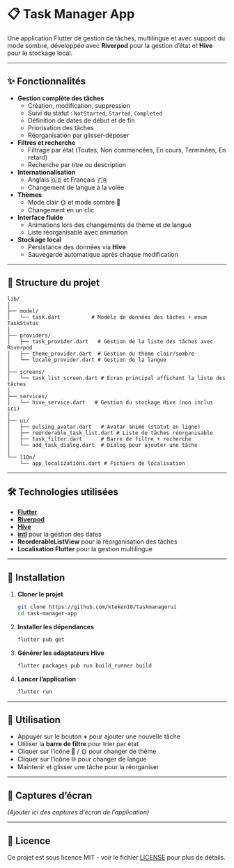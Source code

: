 # 📋 Task Manager App

Une application Flutter de gestion de tâches, multilingue et avec support du mode sombre, développée avec **Riverpod** pour la gestion d’état et **Hive** pour le stockage local.

---

## ✨ Fonctionnalités

- **Gestion complète des tâches**
  - Création, modification, suppression
  - Suivi du statut : `NotStarted`, `Started`, `Completed`
  - Définition de dates de début et de fin
  - Priorisation des tâches
  - Réorganisation par glisser-déposer
- **Filtres et recherche**
  - Filtrage par état (Toutes, Non commencées, En cours, Terminées, En retard)
  - Recherche par titre ou description
- **Internationalisation**
  - Anglais 🇬🇧 et Français 🇫🇷
  - Changement de langue à la volée
- **Thèmes**
  - Mode clair 🌞 et mode sombre 🌙
  - Changement en un clic
- **Interface fluide**
  - Animations lors des changements de thème et de langue
  - Liste réorganisable avec animation
- **Stockage local**
  - Persistance des données via **Hive**
  - Sauvegarde automatique après chaque modification

---

## 📂 Structure du projet

```
lib/
│
├── model/
│   └── task.dart          # Modèle de données des tâches + enum TaskStatus
│
├── providers/
│   ├── task_provider.dart   # Gestion de la liste des tâches avec Riverpod
│   ├── theme_provider.dart  # Gestion du thème clair/sombre
│   └── locale_provider.dart # Gestion de la langue
│
├── screens/
│   └── task_list_screen.dart # Écran principal affichant la liste des tâches
│
├── services/
│   └── hive_service.dart   # Gestion du stockage Hive (non inclus ici)
│
├── ui/
│   ├── pulsing_avatar.dart   # Avatar animé (statut en ligne)
│   ├── reorderable_task_list.dart # Liste de tâches réorganisable
│   ├── task_filter.dart      # Barre de filtre + recherche
│   └── add_task_dialog.dart  # Dialog pour ajouter une tâche
│
└── l10n/
    └── app_localizations.dart # Fichiers de localisation
```

---

## 🛠️ Technologies utilisées

- **[Flutter](https://flutter.dev/)**
- **[Riverpod](https://riverpod.dev/)**
- **[Hive](https://docs.hivedb.dev/#/)**
- **[intl](https://pub.dev/packages/intl)** pour la gestion des dates
- **ReorderableListView** pour la réorganisation des tâches
- **Localisation Flutter** pour la gestion multilingue

---

## 🚀 Installation

1. **Cloner le projet**
   ```bash
   git clone https://github.com/kteken10/taskmanagerui
   cd task-manager-app
   ```

2. **Installer les dépendances**
   ```bash
   flutter pub get
   ```

3. **Générer les adaptateurs Hive**
   ```bash
   flutter packages pub run build_runner build
   ```

4. **Lancer l’application**
   ```bash
   flutter run
   ```

---

## 📖 Utilisation

- Appuyer sur le bouton **+** pour ajouter une nouvelle tâche
- Utiliser la **barre de filtre** pour trier par état
- Cliquer sur l’icône 🌙 / 🌞 pour changer de thème
- Cliquer sur l’icône 🌐 pour changer de langue
- Maintenir et glisser une tâche pour la réorganiser

---

## 📸 Captures d’écran

*(Ajouter ici des captures d’écran de l’application)*

---

## 📄 Licence

Ce projet est sous licence MIT - voir le fichier [LICENSE](LICENSE) pour plus de détails.
